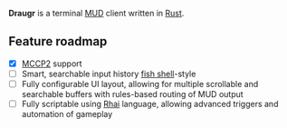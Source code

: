**Draugr** is a terminal [MUD](https://en.wikipedia.org/wiki/Multi-user_dungeon) client written in [Rust](https://www.rust-lang.org/).

## Feature roadmap

- [x] [MCCP2](https://tintin.mudhalla.net/protocols/mccp/) support
- [ ] Smart, searchable input history [fish shell](https://fishshell.com/)-style
- [ ] Fully configurable UI layout, allowing for multiple scrollable and searchable buffers with rules-based routing of MUD output
- [ ] Fully scriptable using [Rhai](https://rhai.rs/) language, allowing advanced triggers and automation of gameplay
